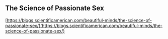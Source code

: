 ## The Science of Passionate Sex
  
  [https://blogs.scientificamerican.com/beautiful-minds/the-science-of-passionate-sex/](https://blogs.scientificamerican.com/beautiful-minds/the-science-of-passionate-sex/)
